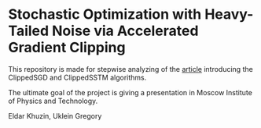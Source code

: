 # Stochastic Optimization with Heavy-Tailed Noise via Accelerated Gradient Clipping
This repository is made for stepwise analyzing of the [article]([https://proceedings.mlr.press/v162/mishchenko22b.html](https://arxiv.org/abs/2005.10785)) 
introducing the ClippedSGD and ClippedSSTM algorithms.

The ultimate goal of the project is giving a presentation in Moscow Institute of Physics and Technology.

Eldar Khuzin, Uklein Gregory

